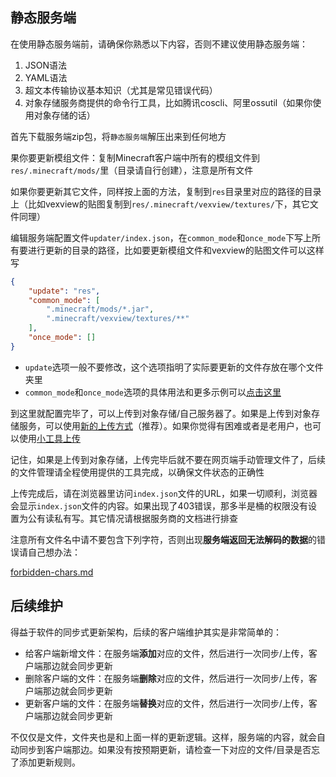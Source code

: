## 静态服务端

在使用静态服务端前，请确保你熟悉以下内容，否则不建议使用静态服务端：

1. JSON语法
2. YAML语法
3. 超文本传输协议基本知识（尤其是常见错误代码）
4. 对象存储服务商提供的命令行工具，比如腾讯coscli、阿里ossutil（如果你使用对象存储的话）

首先下载服务端zip包，将`静态服务端`解压出来到任何地方

果你要更新模组文件：复制Minecraft客户端中所有的模组文件到`res/.minecraft/mods/`里（目录请自行创建），注意是所有文件

如果你要更新其它文件，同样按上面的方法，复制到`res`目录里对应的路径的目录上（比如vexview的贴图复制到`res/.minecraft/vexview/textures/`下，其它文件同理）

编辑服务端配置文件`updater/index.json`，在`common_mode`和`once_mode`下写上所有要进行更新的目录的路径，比如要更新模组文件和vexview的贴图文件可以这样写

```json
{
    "update": "res",
    "common_mode": [
        ".minecraft/mods/*.jar",
        ".minecraft/vexview/textures/**"
    ],
    "once_mode": []
}
```

+ `update`选项一般不要修改，这个选项指明了实际要更新的文件存放在哪个文件夹里
+ `common_mode`和`once_mode`选项的具体用法和更多示例可以[点击这里](reference.md)

到这里就配置完毕了，可以上传到对象存储/自己服务器了。如果是上传到对象存储服务，可以使用[新的上传方式](ossu.md)（推荐）。如果你觉得有困难或者是老用户，也可以使用[小工具上传](oss-tool.md)

记住，如果是上传到对象存储，上传完毕后就不要在网页端手动管理文件了，后续的文件管理请全程使用提供的工具完成，以确保文件状态的正确性

上传完成后，请在浏览器里访问`index.json`文件的URL，如果一切顺利，浏览器会显示`index.json`文件的内容。如果出现了403错误，那多半是桶的权限没有设置为公有读私有写。其它情况请根据服务商的文档进行排查

注意所有文件名中请不要包含下列字符，否则出现**服务端返回无法解码的数据**的错误请自己想办法：

[forbidden-chars.md](forbidden-chars.md ':include')

## 后续维护

得益于软件的同步式更新架构，后续的客户端维护其实是非常简单的：

+ 给客户端新增文件：在服务端**添加**对应的文件，然后进行一次同步/上传，客户端那边就会同步更新
+ 删除客户端的文件：在服务端**删除**对应的文件，然后进行一次同步/上传，客户端那边就会同步更新
+ 更新客户端的文件：在服务端**替换**对应的文件，然后进行一次同步/上传，客户端那边就会同步更新

不仅仅是文件，文件夹也是和上面一样的更新逻辑。这样，服务端的内容，就会自动同步到客户端那边。如果没有按预期更新，请检查一下对应的文件/目录是否忘了添加更新规则。

